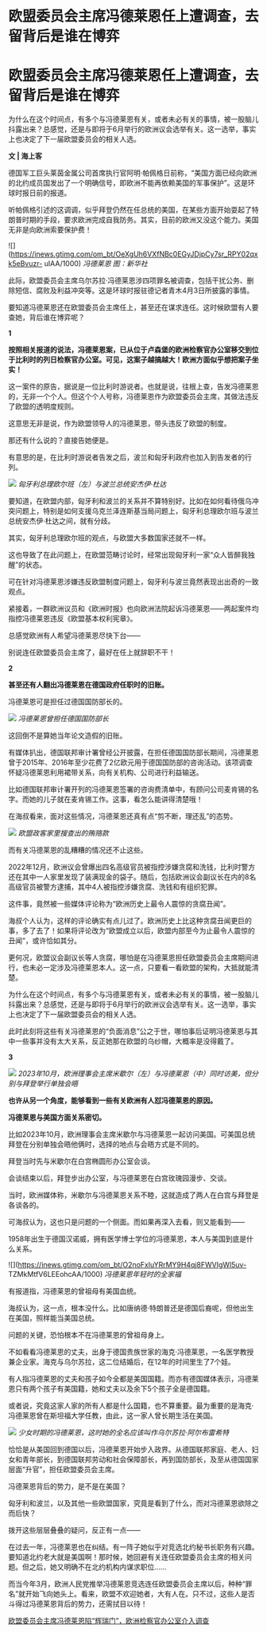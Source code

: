 # 欧盟委员会主席冯德莱恩任上遭调查，去留背后是谁在博弈

# 欧盟委员会主席冯德莱恩任上遭调查，去留背后是谁在博弈

为什么在这个时间点，有多个与冯德莱恩有关，或者未必有关的事情，被一股脑儿抖露出来？总感觉，还是与即将于6月举行的欧洲议会选举有关。这一选举，事实上也决定了下一届欧盟委员会的相关人选。

**文 | 海上客**

德国军工巨头莱茵金属公司首席执行官阿明·帕佩格日前称，“美国方面已经向欧洲的北约成员国发出了一个明确信号，即欧洲不能再依赖美国的军事保护”。这是环球时报日前的报道。

听帕佩格引述的这调调，似乎拜登仍然在任总统的美国，在某些方面开始耍起了特朗普时期的手段，要求欧洲完成自我防务。其实，目前的欧洲又没这个能力。美国无非是向欧洲索要保护费！

![](https://inews.gtimg.com/om_bt/OeXgUh6VXfNBc0EGyJDjpCy7sr_RPY02qxk5eBvuzr-
uIAA/1000) _冯德莱恩 图：新华社_

此际，欧盟委员会主席乌尔苏拉·冯德莱恩涉四项罪名被调查，包括干扰公务、删除短信、腐败及利益冲突等。这是环球时报驻德记者青木4月3日所披露的事情。

要知道冯德莱恩还在欧盟委员会主席任上，甚至还在谋求连任。这时候欧盟有人要查她，背后谁在博弈呢？

**1**

**按照相关报道的说法，冯德莱恩案，已从位于卢森堡的欧洲检察官办公室移交到位于比利时的列日检察官办公室。可见，这案子越搞越大！欧洲方面似乎想把案子坐实！**

这一案件的原告，据说是一位比利时游说者。也就是说，往根上查，告发冯德莱恩的，无非一个个人。但这个个人号称，冯德莱恩作为欧盟委员会主席，其做法违反了欧盟的透明度规则。

这意思无非是说，作为欧盟领导人的冯德莱恩，带头违反了欧盟的制度。

那还有什么说的？直接告她便是。

有意思的是，在比利时游说者告发之后，波兰和匈牙利政府也加入到告发者的行列。

![](https://inews.gtimg.com/om_bt/OhQfVlzy88q8Dh78oKzrmc6NpKBc4PTtBYQd_3q8TJDD4AA/1000)
_匈牙利总理欧尔班（左）与波兰总统安杰伊·杜达_

要知道，在欧盟内部，匈牙利和波兰的关系并不算特别好。比如在如何看待俄乌冲突问题上，特别是如何支援乌克兰泽连斯基当局问题上，匈牙利总理欧尔班与波兰总统安杰伊·杜达之间，就有分歧。

其实，匈牙利总理欧尔班的观点，与欧盟大多数国家还就不一样。

这也导致了在此问题上，在欧盟范畴讨论时，经常出现匈牙利一家“众人皆醉我独醒”的状态。

可在针对冯德莱恩涉嫌违反欧盟制度问题上，匈牙利与波兰竟然表现出出奇的一致观点。

紧接着，一群欧洲议员和《欧洲时报》也向欧洲法院起诉冯德莱恩——两起案件均指控冯德莱恩违反《欧盟基本权利宪章》。

总感觉欧洲有人希望冯德莱恩尽快下台——

别说连任欧盟委员会主席了，最好在任上就辞职不干！

**2**

**甚至还有人翻出冯德莱恩在德国政府任职时的旧账。**

冯德莱恩可是担任过德国国防部长的。

![](https://inews.gtimg.com/om_bt/OK9MgnLgEd7zePAftU1CzNqVTzgMZhbAs4nPBSrxuu0XEAA/1000)
_冯德莱恩曾担任德国国防部长_

这回倒不是算她当年论文造假的旧账。

有媒体扒出，德国联邦审计署曾经公开披露，在担任德国国防部长期间，冯德莱恩曾于2015年、2016年至少花费了2亿欧元用于德国国防部的咨询活动。该项调查怀疑冯德莱恩利用裙带关系，向有关机构、公司进行利益输送。

比如德国联邦审计署开列的冯德莱恩签署的咨询费清单中，有顾问公司麦肯锡的名字。而她的儿子就在麦肯锡工作。这事，看怎么能讲得清楚哦！

在海叔看来，面对这些情况，冯德莱恩还真有点“剪不断，理还乱”的态势。

![](https://inews.gtimg.com/om_bt/O4GuO43XKtoFcc43LJdWs5n9WRq56AmQdka3DAVI4FQrIAA/1000)
_欧盟政客家里搜查出的贿赂款_

而有关冯德莱恩的乱糟糟的情况还不止这些。

2022年12月，欧洲议会曾爆出四名高级官员被指控涉嫌贪腐和洗钱，比利时警方还在其中一人家里发现了装满现金的袋子。随后，包括欧洲议会副议长在内的8名高级官员被警方逮捕，其中4人被指控涉嫌贪腐、洗钱和有组织犯罪。

这件事，竟然被一些媒体评论称为“欧洲历史上最令人震惊的贪腐丑闻”。

海叔个人认为，这样的评论确实有点儿过了。欧洲历史上比这种贪腐丑闻更巨的事，多了去了！如果将评论改为“欧盟成立以后，欧盟内部至今为止最令人震惊的丑闻”，或许恰如其分。

更何况，欧盟议会副议长等人贪腐，哪怕是在冯德莱恩担任欧盟委员会主席期间进行，也未必一定涉及冯德莱恩本人。这一点，只要看一看欧盟的架构，大抵就能清楚。

为什么在这个时间点，有多个与冯德莱恩有关，或者未必有关的事情，被一股脑儿抖露出来？总感觉，还是与即将于6月举行的欧洲议会选举有关。这一选举，事实上也决定了下一届欧盟委员会的相关人选。

此时此刻将这些有关冯德莱恩的“负面消息”公之于世，哪怕事后证明冯德莱恩与其中一些事并没有太大关系，反正她那在欧盟的乌纱帽，大概率是没得戴了。

**3**

![](https://inews.gtimg.com/om_bt/O281Q6jiWXLWOfMFMNTURBSLjQG3jRD82ZpY_FRbd6Y9kAA/1000)
_2023年10月，欧洲理事会主席米歇尔（左）与冯德莱恩（中）同时访美，但分别与拜登举行单独会晤_

**也许从另一个角度，能够看到一些有关欧洲有人怼冯德莱恩的原因。**

**冯德莱恩与美国方面关系密切。**

比如2023年10月，欧洲理事会主席米歇尔与冯德莱恩一起访问美国。可美国总统拜登在分别单独会晤他俩时，选择的地点与会晤方式是不同的。

拜登当时先与米歇尔在白宫椭圆形办公室会谈。

会谈结束以后，拜登步出办公室，与冯德莱恩在白宫玫瑰园漫步、交谈。

当时，欧洲媒体称，米歇尔与冯德莱恩关系不睦，这就造成了两人在白宫与拜登是各谈各的。

可海叔认为，这也只是问题的一个侧面。而如果再深入去看，则又能看到——

1958年出生于德国汉诺威，拥有医学博士学位的冯德莱恩，本人与美国到底是什么关系。

![](https://inews.gtimg.com/om_bt/O2noFxluYRrMY9H4qj8FWVIgWl5uv-
TZMkMtfV6LEEohcAA/1000) _冯德莱恩年轻时的全家福_

有报道指，冯德莱恩的曾祖母有美国血统。

海叔认为，这一点，根本没什么。比如唐纳德·特朗普还是德国后裔呢，但他出生在美国，照样能当美国总统。

问题的关键，恐怕根本不在冯德莱恩的曾祖母身上。

不如看看冯德莱恩的丈夫，出身于德国贵族世家的海克·冯德莱恩，一名医学教授兼企业家。海克与乌尔苏拉，这二位结婚后，在12年的时间里生了7个娃。

有人指冯德莱恩的丈夫和孩子如今全都是美国国籍。而亦有德国媒体表示，冯德莱恩只有两个孩子有美国籍，她和丈夫以及余下5个孩子全是德国籍。

或者说，究竟这家人家的所有人都是什么国籍，也不算重要。最为重要的是海克·冯德莱恩曾在斯坦福大学任教，由此，这一家人曾长期生活在美国。

![](https://inews.gtimg.com/om_bt/OeE8kWO8S6EL6LXx2CkKOVOwNbezLv6wkBYQS0gMANI3UAA/1000)
_少女时期的冯德莱恩，这时她的全名应该叫作乌尔苏拉·阿尔布雷希特_

恰恰是从美国回到德国以后，冯德莱恩开始步入政界。从德国联邦家庭、老人、妇女和青年部长，到德国联邦劳动和社会保障部长，再到国防部长，及至从德国国家层面“升官”，担任欧盟委员会主席。

冯德莱恩背后的势力，是不是在美国？

匈牙利和波兰，以及其他一些欧盟国家，究竟是看到了什么，而对冯德莱恩欲除之而后快？

拨开这些层层叠叠的疑问，反正有一点——

在过去一年，冯德莱恩也在纠结。有一阵子她似乎对竞选北约秘书长职务有兴趣。要知道北约老大就是美国啊！那时候，她回避有关连任欧盟委员会主席的相关问题。但之后，她又明确不在北约机构内谋求职位……

而当今年3月，欧洲人民党推举冯德莱恩竞选连任欧盟委员会主席以后，种种“罪名”就开始飞向她头上。看来，欧盟不欢迎她者，大有人在。只不过，这些人是否斗得过冯德莱恩背后的势力，还需拭目以待！

[欧盟委员会主席冯德莱恩陷“辉瑞门”，欧洲检察官办公室介入调查](https://news.qq.com/rain/a/20240402A02J6000)

